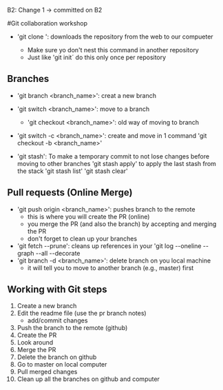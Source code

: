 B2: Change 1 -> committed on B2


#Git collaboration workshop

- 'git clone <URL>': downloads the repository from the web to our compueter
	- Make sure yo don't nest this command in another repository
	- Just like 'git init´ do this only once per repository

## Branches

- 'git branch <branch_name>': creat a new branch
- 'git switch <branch_name>': move to a branch
	- 'git checkout <branch_name>': old way of moving to branch

- 'git switch -c <branch_name>': create and move in 1 command
	'git checkout -b <branch_name>'

- 'git stash': To make a temporary commit to not lose changes before moving to other branches
	'git stash apply' to apply the last stash from the stack
	'git stash list'
	'git stash clear'

## Pull requests (Online Merge)

- 'git push origin <branch_name>': pushes branch to the remote
	- this is where you will create the PR (online)
	- you merge the PR (and also the branch) by accepting and merging the PR
	- don't forget to clean up your branches
- 'git fetch --prune': cleans up references in your 'git log --oneline --graph --all --decorate
- 'git branch -d <branch_name>': delete branch on you local machine
	- it will tell you to move to another branch (e.g., master) first

## Working with Git steps

1. Create a new branch
2. Edit the readme file (use the pr branch notes)
	- add/commit changes
3. Push the branch to the remote (github)
4. Create the PR
5. Look around
6. Merge the PR
7. Delete the branch on github
8. Go to master on local computer
9. Pull merged changes
10. Clean up all the branches on github and computer
